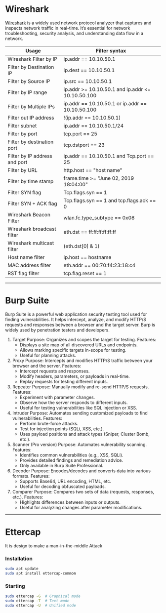 # Wireshark
[Wireshark](Wireshark.png) is a widely used network protocol analyzer that captures and inspects network traffic in real-time. It’s essential for network troubleshooting, security analysis, and understanding data flow in a network.

[//]: # (![Shortcut]&#40;&#41;)

| **Usage**                              | **Filter syntax**                                  |
|----------------------------------------|----------------------------------------------------|
| Wireshark Filter by IP                 | ip.addr == 10.10.50.1                              |
| Filter by Destination IP               | ip.dest == 10.10.50.1                              |
| Filter by Source IP                    | ip.src == 10.10.50.1                               |
| Filter by IP range                     | ip.addr >= 10.10.50.1 and ip.addr \<= 10.10.50.100 |
| Filter by Multiple IPs                 | ip.addr == 10.10.50.1 or ip.addr == 10.10.50.100   |
| Filter out IP address                  | !(ip.addr == 10.10.50.1)                           |
| Filter subnet                          | ip.addr == 10.10.50.1/24                           |
| Filter by port                         | tcp.port == 25                                     |
| Filter by destination port             | tcp.dstport == 23                                  |
| Filter by IP address and port          | ip.addr == 10.10.50.1 and Tcp.port == 25           |
| Filter by URL                          | http.host == "host name"                           |
| Filter by time stamp                   | frame.time >= "June 02, 2019 18:04:00"             |
| Filter SYN flag                        | Tcp.flags.syn == 1                                 |
| Filter SYN + ACK flag                  | Tcp.flags.syn == 1 and tcp.flags.ack == 0          |
| Wireshark Beacon Filter                | wlan.fc.type_subtype == 0x08                       |
| Wireshark broadcast filter             | eth.dst == ff:ff:ff:ff:ff:ff                       |
| Wireshark multicast filter             | (eth.dst[0] & 1)                                   |
| Host name filter                       | ip.host == hostname                                |
| MAC address filter                     | eth.addr == 00:70:f4:23:18:c4                      |
| RST flag filter                        | tcp.flag.reset == 1                                |

---

# Burp Suite
Burp Suite is a powerful web application security testing tool used for finding vulnerabilities. It helps intercept, analyze, and modify HTTP/S requests and responses between a browser and the target server. Burp is widely used by penetration testers and developers.

1. Target
   Purpose: Organizes and scopes the target for testing.
   Features:
    - Displays a site map of all discovered URLs and endpoints.
    - Allows marking specific targets in-scope for testing.
    - Useful for planning attacks.
2. Proxy
   Purpose: Intercepts and modifies HTTP/S traffic between your browser and the server.
   Features:
    - Intercept requests and responses.
    - Modify headers, parameters, or payloads in real-time.
    - Replay requests for testing different inputs.
3. Repeater
   Purpose: Manually modify and re-send HTTP/S requests.
   Features:
    - Experiment with parameter changes.
    - Observe how the server responds to different inputs.
    - Useful for testing vulnerabilities like SQL injection or XSS.
4. Intruder
   Purpose: Automates sending customized payloads to find vulnerabilities.
   Features:
    - Perform brute-force attacks.
    - Test for injection points (SQLi, XSS, etc.).
    - Uses payload positions and attack types (Sniper, Cluster Bomb, etc.).
5. Scanner (Pro version)
   Purpose: Automates vulnerability scanning.
   Features:
    - Identifies common vulnerabilities (e.g., XSS, SQLi).
    - Provides detailed findings and remediation advice.
    - Only available in Burp Suite Professional.
6. Decoder
   Purpose: Encodes/decodes and converts data into various formats.
   Features:
    - Supports Base64, URL encoding, HTML, etc.
    - Useful for decoding obfuscated payloads.
7. Comparer
   Purpose: Compares two sets of data (requests, responses, etc.).
   Features:
    - Highlights differences between inputs or outputs.
    - Useful for analyzing changes after parameter modifications.

---

# Ettercap
It is design to make a man-in-the-middle Attack

### Installation
```Bash
sudo apt update
sudo apt install ettercap-common
```

### Starting
```Bash
sudo ettercap -G  # Graphical mode
sudo ettercap -T  # Text mode
sudo ettercap -U  # Unified mode
```